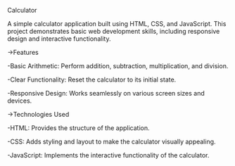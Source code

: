 Calculator

A simple calculator application built using HTML, CSS, and JavaScript. This project demonstrates basic web development skills, including responsive design and interactive functionality.

->Features

-Basic Arithmetic: Perform addition, subtraction, multiplication, and division.

-Clear Functionality: Reset the calculator to its initial state.

-Responsive Design: Works seamlessly on various screen sizes and devices.

->Technologies Used

-HTML: Provides the structure of the application.

-CSS: Adds styling and layout to make the calculator visually appealing.

-JavaScript: Implements the interactive functionality of the calculator.
